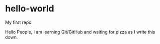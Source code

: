 # hello-world
My first repo

Hello People,
I am learning Git/GitHub and waiting for pizza as I write this down.
